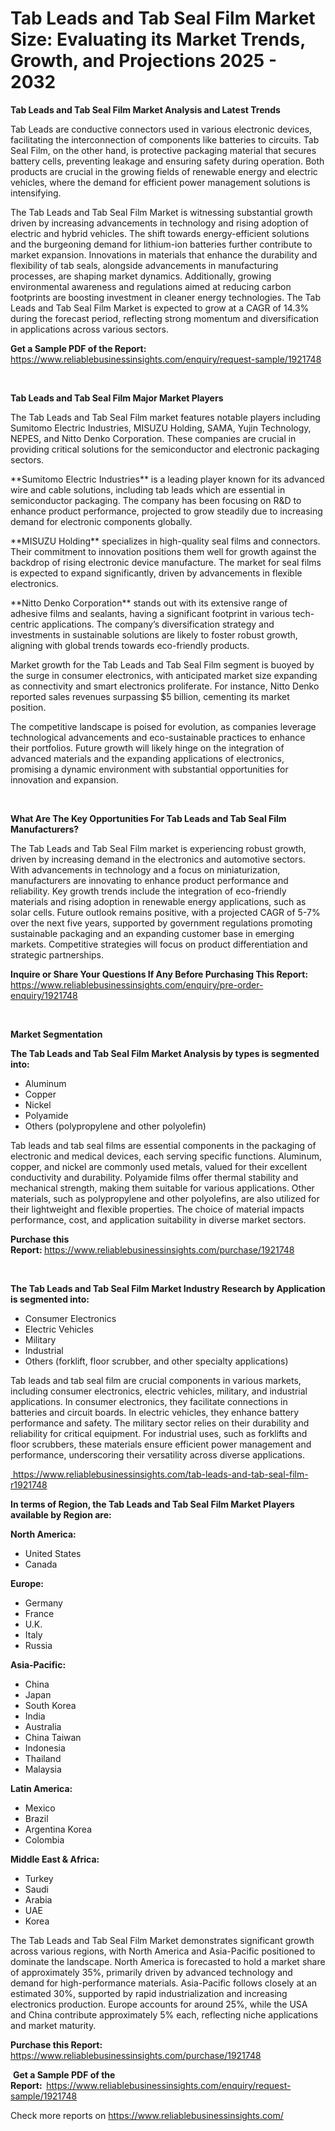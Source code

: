 <p><h1>Tab Leads and Tab Seal Film Market Size: Evaluating its Market Trends, Growth, and Projections 2025 - 2032</h1></p><p><strong>Tab Leads and Tab Seal Film Market Analysis and Latest Trends</strong></p>
<p><p>Tab Leads are conductive connectors used in various electronic devices, facilitating the interconnection of components like batteries to circuits. Tab Seal Film, on the other hand, is protective packaging material that secures battery cells, preventing leakage and ensuring safety during operation. Both products are crucial in the growing fields of renewable energy and electric vehicles, where the demand for efficient power management solutions is intensifying.</p><p>The Tab Leads and Tab Seal Film Market is witnessing substantial growth driven by increasing advancements in technology and rising adoption of electric and hybrid vehicles. The shift towards energy-efficient solutions and the burgeoning demand for lithium-ion batteries further contribute to market expansion. Innovations in materials that enhance the durability and flexibility of tab seals, alongside advancements in manufacturing processes, are shaping market dynamics. Additionally, growing environmental awareness and regulations aimed at reducing carbon footprints are boosting investment in cleaner energy technologies. The Tab Leads and Tab Seal Film Market is expected to grow at a CAGR of 14.3% during the forecast period, reflecting strong momentum and diversification in applications across various sectors.</p></p>
<p><strong>Get a Sample PDF of the Report:&nbsp;</strong> <a href="https://www.reliablebusinessinsights.com/enquiry/request-sample/1921748?utm_campaign=3321&utm_medium=2&utm_source=Github&utm_content=ia&utm_term=01042025&utm_id=tab-leads-and-tab-seal-film">https://www.reliablebusinessinsights.com/enquiry/request-sample/1921748</a></p>
<p>&nbsp;</p>
<p><strong>Tab Leads and Tab Seal Film Major Market Players</strong></p>
<p><p>The Tab Leads and Tab Seal Film market features notable players including Sumitomo Electric Industries, MISUZU Holding, SAMA, Yujin Technology, NEPES, and Nitto Denko Corporation. These companies are crucial in providing critical solutions for the semiconductor and electronic packaging sectors.</p><p>**Sumitomo Electric Industries** is a leading player known for its advanced wire and cable solutions, including tab leads which are essential in semiconductor packaging. The company has been focusing on R&D to enhance product performance, projected to grow steadily due to increasing demand for electronic components globally.</p><p>**MISUZU Holding** specializes in high-quality seal films and connectors. Their commitment to innovation positions them well for growth against the backdrop of rising electronic device manufacture. The market for seal films is expected to expand significantly, driven by advancements in flexible electronics.</p><p>**Nitto Denko Corporation** stands out with its extensive range of adhesive films and sealants, having a significant footprint in various tech-centric applications. The company’s diversification strategy and investments in sustainable solutions are likely to foster robust growth, aligning with global trends towards eco-friendly products.</p><p>Market growth for the Tab Leads and Tab Seal Film segment is buoyed by the surge in consumer electronics, with anticipated market size expanding as connectivity and smart electronics proliferate. For instance, Nitto Denko reported sales revenues surpassing $5 billion, cementing its market position.</p><p>The competitive landscape is poised for evolution, as companies leverage technological advancements and eco-sustainable practices to enhance their portfolios. Future growth will likely hinge on the integration of advanced materials and the expanding applications of electronics, promising a dynamic environment with substantial opportunities for innovation and expansion.</p></p>
<p>&nbsp;</p>
<p><strong>What Are The Key Opportunities For Tab Leads and Tab Seal Film Manufacturers?</strong></p>
<p><p>The Tab Leads and Tab Seal Film market is experiencing robust growth, driven by increasing demand in the electronics and automotive sectors. With advancements in technology and a focus on miniaturization, manufacturers are innovating to enhance product performance and reliability. Key growth trends include the integration of eco-friendly materials and rising adoption in renewable energy applications, such as solar cells. Future outlook remains positive, with a projected CAGR of 5-7% over the next five years, supported by government regulations promoting sustainable packaging and an expanding customer base in emerging markets. Competitive strategies will focus on product differentiation and strategic partnerships.</p></p>
<p><strong>Inquire or Share Your Questions If Any Before Purchasing This Report:</strong> <a href="https://www.reliablebusinessinsights.com/enquiry/pre-order-enquiry/1921748?utm_campaign=3321&utm_medium=2&utm_source=Github&utm_content=ia&utm_term=01042025&utm_id=tab-leads-and-tab-seal-film">https://www.reliablebusinessinsights.com/enquiry/pre-order-enquiry/1921748</a></p>
<p>&nbsp;</p>
<p><strong>Market Segmentation</strong></p>
<p><strong>The Tab Leads and Tab Seal Film Market Analysis by types is segmented into:</strong></p>
<p><ul><li>Aluminum</li><li>Copper</li><li>Nickel</li><li>Polyamide</li><li>Others (polypropylene and other polyolefin)</li></ul></p>
<p><p>Tab leads and tab seal films are essential components in the packaging of electronic and medical devices, each serving specific functions. Aluminum, copper, and nickel are commonly used metals, valued for their excellent conductivity and durability. Polyamide films offer thermal stability and mechanical strength, making them suitable for various applications. Other materials, such as polypropylene and other polyolefins, are also utilized for their lightweight and flexible properties. The choice of material impacts performance, cost, and application suitability in diverse market sectors.</p></p>
<p><strong>Purchase this Report:&nbsp;</strong><a href="https://www.reliablebusinessinsights.com/purchase/1921748?utm_campaign=3321&utm_medium=2&utm_source=Github&utm_content=ia&utm_term=01042025&utm_id=tab-leads-and-tab-seal-film">https://www.reliablebusinessinsights.com/purchase/1921748</a></p>
<p>&nbsp;</p>
<p><strong>The Tab Leads and Tab Seal Film Market Industry Research by Application is segmented into:</strong></p>
<p><ul><li>Consumer Electronics</li><li>Electric Vehicles</li><li>Military</li><li>Industrial</li><li>Others (forklift, floor scrubber, and other specialty applications)</li></ul></p>
<p><p>Tab leads and tab seal film are crucial components in various markets, including consumer electronics, electric vehicles, military, and industrial applications. In consumer electronics, they facilitate connections in batteries and circuit boards. In electric vehicles, they enhance battery performance and safety. The military sector relies on their durability and reliability for critical equipment. For industrial uses, such as forklifts and floor scrubbers, these materials ensure efficient power management and performance, underscoring their versatility across diverse applications.</p></p>
<p><a href="https://www.reliablebusinessinsights.com/tab-leads-and-tab-seal-film-r1921748?utm_campaign=3321&utm_medium=2&utm_source=Github&utm_content=ia&utm_term=01042025&utm_id=tab-leads-and-tab-seal-film">&nbsp;https://www.reliablebusinessinsights.com/tab-leads-and-tab-seal-film-r1921748</a></p>
<p><strong>In terms of Region, the Tab Leads and Tab Seal Film Market Players available by Region are:</strong></p>
<p>
    <p> <strong> North America: </strong>
        <ul>
            <li>United States</li>
            <li>Canada</li>
        </ul>
        </p> 
    <p> <strong> Europe: </strong>
        <ul>
            <li>Germany</li>
            <li>France</li>
            <li>U.K.</li>
            <li>Italy</li>
            <li>Russia</li>
        </ul>
        </p> 
    <p> <strong> Asia-Pacific: </strong>
        <ul>
            <li>China</li>
            <li>Japan</li>
            <li>South Korea</li>
            <li>India</li>
            <li>Australia</li>
            <li>China Taiwan</li>
            <li>Indonesia</li>
            <li>Thailand</li>
            <li>Malaysia</li>
        </ul>
        </p> 
    <p> <strong> Latin America: </strong>
        <ul>
            <li>Mexico</li>
            <li>Brazil</li>
            <li>Argentina Korea</li>
            <li>Colombia</li>
        </ul>
        </p> 
    <p> <strong> Middle East & Africa: </strong>
        <ul>
            <li>Turkey</li>
            <li>Saudi</li>
            <li>Arabia</li>
            <li>UAE</li>
            <li>Korea</li>
        </ul>
    </p>
    </p>
<p><p>The Tab Leads and Tab Seal Film Market demonstrates significant growth across various regions, with North America and Asia-Pacific positioned to dominate the landscape. North America is forecasted to hold a market share of approximately 35%, primarily driven by advanced technology and demand for high-performance materials. Asia-Pacific follows closely at an estimated 30%, supported by rapid industrialization and increasing electronics production. Europe accounts for around 25%, while the USA and China contribute approximately 5% each, reflecting niche applications and market maturity.</p></p>
<p><strong>Purchase this Report: </strong><a href="https://www.reliablebusinessinsights.com/purchase/1921748?utm_campaign=3321&utm_medium=2&utm_source=Github&utm_content=ia&utm_term=01042025&utm_id=tab-leads-and-tab-seal-film">https://www.reliablebusinessinsights.com/purchase/1921748</a></p>
<p>&nbsp;<strong>Get a Sample PDF of the Report:&nbsp;&nbsp;</strong><a href="https://www.reliablebusinessinsights.com/enquiry/request-sample/1921748?utm_campaign=3321&utm_medium=2&utm_source=Github&utm_content=ia&utm_term=01042025&utm_id=tab-leads-and-tab-seal-film">https://www.reliablebusinessinsights.com/enquiry/request-sample/1921748</a></p>
<p><strong></strong></p>
<p>Check more reports on <a href="https://www.reliablebusinessinsights.com/?utm_campaign=3321&utm_medium=2&utm_source=Github&utm_content=ia&utm_term=01042025&utm_id=tab-leads-and-tab-seal-film">https://www.reliablebusinessinsights.com/</a></p>